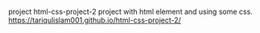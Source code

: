 project
html-css-project-2
project with html element and  using some css.
https://tariqulislam001.github.io/html-css-project-2/
